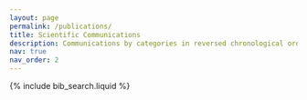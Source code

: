 ```yaml
---
layout: page
permalink: /publications/
title: Scientific Communications 
description: Communications by categories in reversed chronological order.
nav: true
nav_order: 2
---
```


<!-- _pages/publications.md -->

<div class="publications">
  {% include bib_search.liquid %}
</div>
